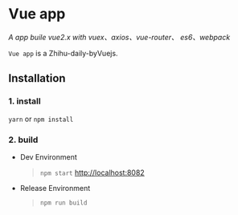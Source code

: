 # Vue app

*A app buile vue2.x with vuex、axios、vue-router、 es6、webpack*

`Vue app` is a Zhihu-daily-byVuejs.

## Installation

### 1. install

`yarn` or `npm install`

### 2. build

* Dev Environment
  > `npm start`
  > [http://localhost:8082](http://localhost:8082)


* Release Environment
  > `npm run build`